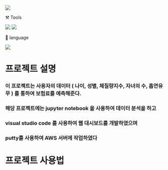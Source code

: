<img src="https://capsule-render.vercel.app/api?type=wave&color=auto&height=300&section=header&text=Insurance%20predict&fontSize=90" />

⚒️ Tools

<img src="https://img.shields.io/badge/Github-181717?style=flat-square&logo=GitHub&logoColor=white"/> <img src="https://img.shields.io/badge/Visual Studio Code-007ACC?style=flat-square&logo=Visual Studio Code&logoColor=white"/> 

📜 language

<img src="https://img.shields.io/badge/Python-3776AB?style=flat-square&logo=Python&logoColor=white"/>

# 프로젝트 설명

### 이 프로젝트는 사용자의 데이터 ( 나이, 성별, 체질량지수, 자녀의 수, 흡연유무 ) 를 통하여 보험료를 예측해준다.

### 해당 프로젝트에는 jupyter notebook 을 사용하여 데이터 분석을 하고
### visual studio code 를 사용하여 웹 대시보드를 개발하였으며 
### putty를 사용하여 AWS 서버에 작업하였다

# 프로젝트 사용법

